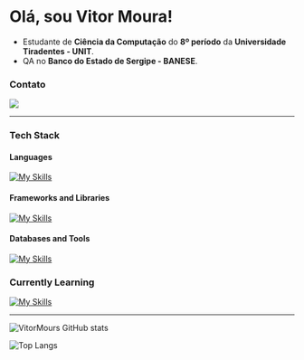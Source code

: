 # Olá, sou Vitor Moura!

- Estudante de **Ciência da Computação** do **8º período** da **Universidade Tiradentes - UNIT**.
- QA no **Banco do Estado de Sergipe - BANESE**.

### Contato

<a href="https://www.linkedin.com/in/joão-vitor-rezende-moura"><img src="https://img.shields.io/badge/LinkedIn-0077B5?style=for-the-badge&logo=linkedin&logoColor=white" target="_blank"></a>

---

### Tech Stack
#### Languages
[![My Skills](https://skillicons.dev/icons?i=html,css,js,python,java)](https://skillicons.dev)

#### Frameworks and Libraries
[![My Skills](https://skillicons.dev/icons?i=tailwindcss,bootstrap,express,react,flask,fastapi,spring,flutter)](https://skillicons.dev)

#### Databases and Tools
[![My Skills](https://skillicons.dev/icons?i=mysql,postgresql,sqlite,mongo,postman,aws,gcp)](https://skillicons.dev)

### Currently Learning
[![My Skills](https://skillicons.dev/icons?i=lua)](https://skillicons.dev)

---

![VitorMours GitHub stats](https://github-readme-stats.vercel.app/api?username=vitormours&show_icons=true&theme=tokyonight)

![Top Langs](https://github-readme-stats.vercel.app/api/top-langs/?username=VitorMours&langs_count=8&theme=tokyonight)

